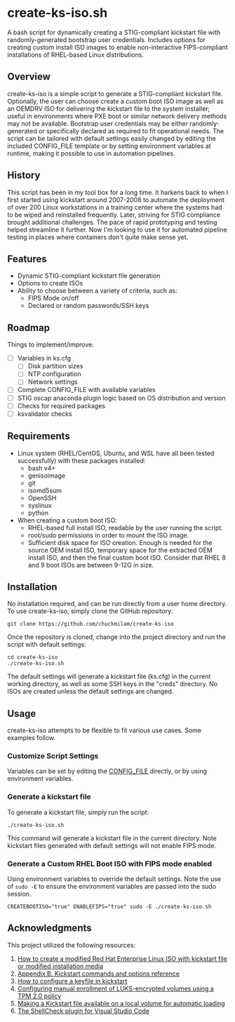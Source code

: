 # create-ks-iso.sh
A bash script for dynamically creating a STIG-compliant kickstart file with randomly-generated bootstrap user credentials. 
Includes options for creating custom install ISO images to enable non-interactive FIPS-compliant installations of RHEL-based Linux distributions.

## Overview
create-ks-iso is a simple script to generate a STIG-compliant kickstart file. Optionally, the user can choose create a custom boot ISO image as well as an OEMDRV ISO for delivering the kickstart file to the system installer; useful in environments where PXE boot or similar network delivery methods may not be available. Bootstrap user credentials may be either randomly-generated or specifically declared as required to fit operational needs. The script can be tailored with default settings easily changed by editing the included CONFIG_FILE template or by setting environment variables at runtime, making it possible to use in automation pipelines.

## History
This script has been in my tool box for a long time. It harkens back to when I first started using kickstart around 2007-2008 to automate the deployment of over 200 Linux workstations in a training center where the systems had to be wiped and reinstalled frequently. Later, striving for STIG compliance brought additional challenges. The pace of rapid prototyping and testing helped streamline it further. Now I'm looking to use it for automated pipeline testing in places where containers don't quite make sense yet.

## Features
* Dynamic STIG-compliant kickstart file generation
* Options to create ISOs
* Ability to choose between a variety of criteria, such as:
    * FIPS Mode on/off
    * Declared or random passwords/SSH keys

## Roadmap
Things to implement/improve:
- [ ] Variables in ks.cfg
    - [ ] Disk partition sizes
    - [ ] NTP configuration
    - [ ] Network settings
- [ ] Complete CONFIG_FILE with available variables
- [ ] STIG oscap anaconda plugin logic based on OS distribution and version
- [ ] Checks for required packages
- [ ] ksvalidator checks

## Requirements
* Linux system (RHEL/CentOS, Ubuntu, and WSL have all been tested successfully) with these packages installed:
    * bash v4+
    * genisoimage
    * git
    * isomd5sum
    * OpenSSH
    * syslinux
    * python
* When creating a custom boot ISO:
    * RHEL-based full install ISO, readable by the user running the script.
    * root/sudo permissions in order to mount the ISO image.
    * Sufficient disk space for ISO creation. Enough is needed for the source OEM install ISO, temporary space for the extracted OEM install ISO, and then the final custom boot ISO. Consider that RHEL 8 and 9 boot ISOs are between 9-12G in size.

## Installation
No installation required, and can be run directly from a user home directory. 
To use create-ks-iso, simply clone the GitHub repository:
```
git clone https://github.com/chuckmilam/create-ks-iso
```
Once the repository is cloned, change into the project directory and run the script with default settings:
```
cd create-ks-iso
./create-ks-iso.sh
```
The default settings will generate a kickstart file (ks.cfg) in the current working directory, as well as some SSH keys in the "creds" directory. 
No ISOs are created unless the default settings are changed.

## Usage
create-ks-iso attempts to be flexible to fit various use cases. Some examples follow.

### Customize Script Settings
Variables can be set by editing the [CONFIG_FILE](CONFIG_FILE) directly, or by using environment variables. 

### Generate a kickstart file
To generate a kickstart file, simply run the script:
```
./create-ks-iso.sh
```
This command will generate a kickstart file in the current directory. Note kickstart files generated with default settings will not enable FIPS mode.

### Generate a Custom RHEL Boot ISO with FIPS mode enabled
Using environment variables to override the default settings. Note the use of `sudo -E` to ensure the environment variables are passed into the sudo session.
```Shell
CREATEBOOTISO="true" ENABLEFIPS="true" sudo -E ./create-ks-iso.sh
```

## Acknowledgments
This project utilized the following resources:
1.  [How to create a modified Red Hat Enterprise Linux ISO with kickstart file or modified installation media](https://access.redhat.com/solutions/60959)
2.  [Appendix B. Kickstart commands and options reference](https://access.redhat.com/documentation/en-us/red_hat_enterprise_linux/9/html/performing_an_advanced_rhel_9_installation/kickstart-commands-and-options-reference_installing-rhel-as-an-experienced-user)
3.  [How to configure a keyfile in kickstart](https://access.redhat.com/solutions/4349431)
4.  [Configuring manual enrollment of LUKS-encrypted volumes using a TPM 2.0 policy](https://access.redhat.com/documentation/en-us/red_hat_enterprise_linux/9/html/security_hardening/configuring-automated-unlocking-of-encrypted-volumes-using-policy-based-decryption_security-hardening#configuring-manual-enrollment-of-volumes-using-tpm2_configuring-automated-unlocking-of-encrypted-volumes-using-policy-based-decryption)
5. [Making a Kickstart file available on a local volume for automatic loading](https://access.redhat.com/documentation/en-us/red_hat_enterprise_linux/9/html/performing_an_advanced_rhel_9_installation/making-kickstart-files-available-to-the-installation-program_installing-rhel-as-an-experienced-user#making-a-kickstart-file-available-on-a-local-volume-for-automatic-loading_making-kickstart-files-available-to-the-installation-program)
6. [The ShellCheck plugin for Visual Studio Code](https://github.com/vscode-shellcheck/vscode-shellcheck)
